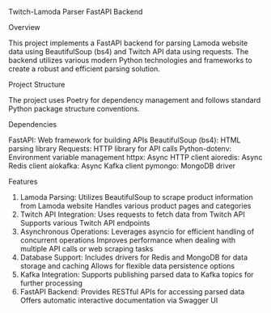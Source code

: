Twitch-Lamoda Parser FastAPI Backend

Overview

This project implements a FastAPI backend for parsing Lamoda website data using BeautifulSoup (bs4) and Twitch API data using requests. The backend utilizes various modern Python technologies and frameworks to create a robust and efficient parsing solution.

Project Structure

The project uses Poetry for dependency management and follows standard Python package structure conventions.

Dependencies

FastAPI: Web framework for building APIs
BeautifulSoup (bs4): HTML parsing library
Requests: HTTP library for API calls
Python-dotenv: Environment variable management
httpx: Async HTTP client
aioredis: Async Redis client
aiokafka: Async Kafka client
pymongo: MongoDB driver

Features

1. Lamoda Parsing:
Utilizes BeautifulSoup to scrape product information from Lamoda website
Handles various product pages and categories
2. Twitch API Integration:
Uses requests to fetch data from Twitch API
Supports various Twitch API endpoints
3. Asynchronous Operations:
Leverages asyncio for efficient handling of concurrent operations
Improves performance when dealing with multiple API calls or web scraping tasks
4. Database Support:
Includes drivers for Redis and MongoDB for data storage and caching
Allows for flexible data persistence options
5. Kafka Integration:
Supports publishing parsed data to Kafka topics for further processing
6. FastAPI Backend:
Provides RESTful APIs for accessing parsed data
Offers automatic interactive documentation via Swagger UI
